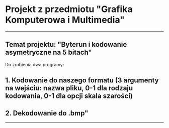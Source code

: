 # Projekt z przedmiotu "Grafika Komputerowa i Multimedia"

--------------- 
## Temat projektu: "Byterun i kodowanie asymetryczne na 5 bitach"
Do zrobienia dwa programy: 
## 1. Kodowanie do naszego formatu (3 argumenty na wejściu: nazwa pliku, 0-1 dla rodzaju kodowania, 0-1 dla opcji skala szarości) 
## 2. Dekodowanie do .bmp"
---------------
